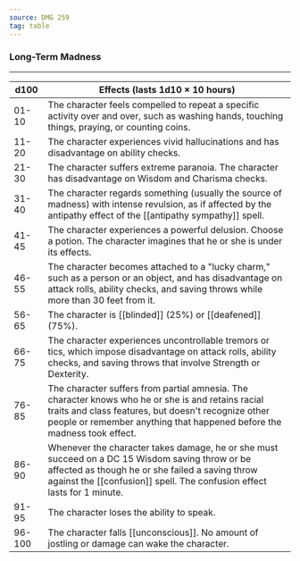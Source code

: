 ```yaml
---
source: DMG 259
tag: table
---
```


### Long-Term Madness
---
|d100|Effects (lasts 1d10 × 10 hours)|
|----|------------|
|01-10|The character feels compelled to repeat a specific activity over and over, such as washing hands, touching things, praying, or counting coins.|
|11-20|The character experiences vivid hallucinations and has disadvantage on ability checks.|
|21-30|The character suffers extreme paranoia. The character has disadvantage on Wisdom and Charisma checks.|
|31-40|The character regards something (usually the source of madness) with intense revulsion, as if affected by the antipathy effect of the [[antipathy sympathy]] spell.|
|41-45|The character experiences a powerful delusion. Choose a potion. The character imagines that he or she is under its effects.|
|46-55|The character becomes attached to a "lucky charm," such as a person or an object, and has disadvantage on attack rolls, ability checks, and saving throws while more than 30 feet from it.|
|56-65|The character is [[blinded]] (25%) or [[deafened]] (75%).|
|66-75|The character experiences uncontrollable tremors or tics, which impose disadvantage on attack rolls, ability checks, and saving throws that involve Strength or Dexterity.|
|76-85|The character suffers from partial amnesia. The character knows who he or she is and retains racial traits and class features, but doesn't recognize other people or remember anything that happened before the madness took effect.|
|86-90|Whenever the character takes damage, he or she must succeed on a DC 15 Wisdom saving throw or be affected as though he or she failed a saving throw against the [[confusion]] spell. The confusion effect lasts for 1 minute.|
|91-95|The character loses the ability to speak.|
|96-100|The character falls [[unconscious]]. No amount of jostling or damage can wake the character.|
